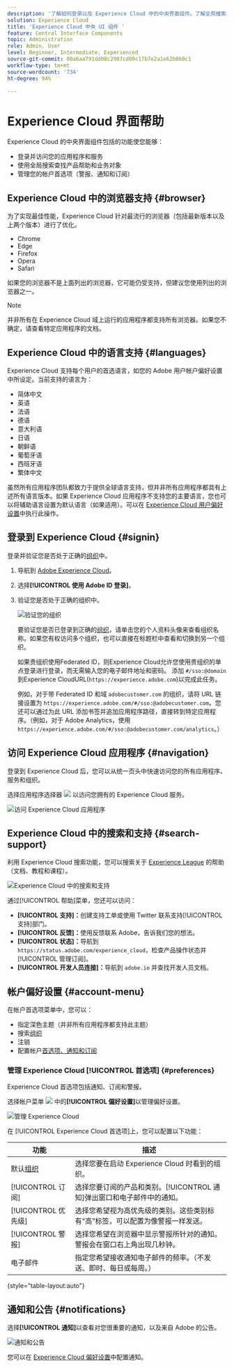 ```yaml
---
description: '了解如何登录以及 Experience Cloud 中的中央界面组件。了解全局搜索、您的帐户偏好设置以及如何浏览界面并获取帮助。 '
solution: Experience Cloud
title: 'Experience Cloud 中央 UI 组件 '
feature: Central Interface Components
topic: Administration
role: Admin, User
level: Beginner, Intermediate, Experienced
source-git-commit: 00a6aa791dd08c2907cd09c17b7e2a1e62b060c1
workflow-type: tm+mt
source-wordcount: '734'
ht-degree: 94%

---
```


# Experience Cloud 界面帮助

Experience Cloud 的中央界面组件包括的功能使您能够：

* 登录并访问您的应用程序和服务
* 使用全局搜索查找产品帮助和业务对象
* 管理您的帐户首选项（警报、通知和订阅）

## Experience Cloud 中的浏览器支持 {#browser}

为了实现最佳性能，Experience Cloud 针对最流行的浏览器（包括最新版本以及上两个版本）进行了优化。

* Chrome
* Edge
* Firefox
* Opera
* Safari

如果您的浏览器不是上面列出的浏览器，它可能仍受支持，但建议您使用列出的浏览器之一。

>[!NOTE]
>
>并非所有在 Experience Cloud 域上运行的应用程序都支持所有浏览器。如果您不确定，请查看特定应用程序的文档。

## Experience Cloud 中的语言支持 {#languages}

Experience Cloud 支持每个用户的首选语言，如您的 Adobe 用户帐户偏好设置中所设定。当前支持的语言为：

* 简体中文
* 英语
* 法语
* 德语
* 意大利语
* 日语
* 朝鲜语
* 葡萄牙语
* 西班牙语
* 繁体中文

虽然所有应用程序团队都致力于提供全球语言支持，但并非所有应用程序都具有上述所有语言版本。如果 Experience Cloud 应用程序不支持您的主要语言，您也可以将辅助语言设置为默认语言（如果适用）。可以在 [Experience Cloud 用户偏好设置](https://experience.adobe.com/preferences)中执行此操作。

## 登录到 Experience Cloud {#signin}

登录并验证您是否处于正确的[组织](organizations.md)中。

1. 导航到 [Adobe Experience Cloud](https://experience.adobe.com)。
1. 选择&#x200B;**[!UICONTROL 使用 Adobe ID 登录]**。
1. 验证您是否处于正确的组织中。

   ![验证您的组织](assets/organizations-menu.png)

   要验证您是否已登录到正确的[组织](organizations.md)，请单击您的个人资料头像来查看组织名称。如果您有权访问多个组织，也可以直接在标题栏中查看和切换到另一个组织。

   如果贵组织使用Federated ID，则Experience Cloud允许您使用贵组织的单点登录进行登录，而无需输入您的电子邮件地址和密码。 添加 `#/sso:@domain` 到Experience CloudURL(`https://experience.adobe.com`)以完成此任务。

   例如，对于带 Federated ID 和域 `adobecustomer.com` 的组织，请将 URL 链接设置为 `https://experience.adobe.com/#/sso:@adobecustomer.com`。您还可以通过为此 URL 添加书签并追加应用程序路径，直接转到特定应用程序。（例如，对于 Adobe Analytics，使用 `https://experience.adobe.com/#/sso:@adobecustomer.com/analytics`。）

## 访问 Experience Cloud 应用程序 {#navigation}

登录到 Experience Cloud 后，您可以从统一页头中快速访问您的所有应用程序、服务和组织。

选择应用程序选择器 ![](assets/menu-icon.png) 以访问您拥有的 Experience Cloud 服务。

![访问 Experience Cloud 应用程序](assets/platform-core-services.png)

## Experience Cloud 中的搜索和支持 {#search-support}

利用 Experience Cloud 搜索功能，您可以搜索关于 [Experience League](https://experienceleague.adobe.com/?lang=zh-Hans#home) 的帮助（文档、教程和课程）。

![Experience Cloud 中的搜索和支持](assets/search-menu.png)

通过[!UICONTROL 帮助]菜单，您还可以访问：

* **[!UICONTROL 支持]：**&#x200B;创建支持工单或使用 Twitter 联系支持[!UICONTROL 支持]部门。
* **[!UICONTROL 反馈]：**&#x200B;使用反馈联系 Adobe，告诉我们您的想法。
* **[!UICONTROL 状态]：**&#x200B;导航到 `https://status.adobe.com/experience_cloud`，检查产品操作状态并[!UICONTROL 管理订阅]。
* **[!UICONTROL 开发人员连接]：**&#x200B;导航到 `adobe.io` 并查找开发人员文档。

## 帐户偏好设置 {#account-menu}

在帐户首选项菜单中，您可以：

* 指定深色主题（并非所有应用程序都支持此主题）
* 搜索[组织](organizations.md)
* 注销
* 配置帐户[首选项、通知和订阅](#preferences)

### 管理 Experience Cloud [!UICONTROL 首选项] {#preferences}

Experience Cloud 首选项包括通知、订阅和警报。

选择帐户菜单 ![](assets/preferences-icon-sm.png) 中的&#x200B;**[!UICONTROL 偏好设置]**&#x200B;以管理偏好设置。

![管理 Experience Cloud](assets/preferences-page.png)

在 [!UICONTROL Experience Cloud 首选项]上，您可以配置以下功能：

| 功能 | 描述 |
|--- |--- |
| 默认[组织](organizations.md) | 选择您要在启动 Experience Cloud 时看到的组织。 |
| [!UICONTROL 订阅] | 选择您要订阅的产品和类别。[!UICONTROL 通知]弹出窗口和电子邮件中的通知。 |
| [!UICONTROL 优先级] | 选择您希望视为高优先级的类别。这些类别标有“高”标签，可以配置为像警报一样发送。 |
| [!UICONTROL 警报] | 选择您希望在浏览器中显示警报所针对的通知。警报会在窗口右上角出现几秒钟。 |
| 电子邮件 | 指定您希望接收通知电子邮件的频率。（不发送、即时、每日或每周。） |

{style=&quot;table-layout:auto&quot;}

## 通知和公告 {#notifications}

选择&#x200B;**[!UICONTROL 通知]**&#x200B;以查看对您很重要的通知，以及来自 Adobe 的公告。

![通知和公告](assets/notifications-menu-small.png)

您可以在 [Experience Cloud 偏好设置](#preferences)中配置通知。
